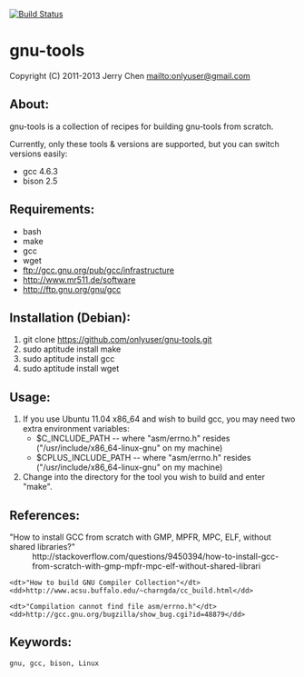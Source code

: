 [![Build Status](https://secure.travis-ci.org/onlyuser/gnu-tools.png)](http://travis-ci.org/onlyuser/gnu-tools)

gnu-tools
=========

Copyright (C) 2011-2013 Jerry Chen <mailto:onlyuser@gmail.com>

About:
------

gnu-tools is a collection of recipes for building gnu-tools from scratch.

Currently, only these tools & versions are supported, but you can switch versions easily:

* gcc 4.6.3
* bison 2.5

Requirements:
-------------

* bash
* make
* gcc
* wget
* ftp://gcc.gnu.org/pub/gcc/infrastructure
* http://www.mr511.de/software
* http://ftp.gnu.org/gnu/gcc

Installation (Debian):
----------------------

1. git clone https://github.com/onlyuser/gnu-tools.git
2. sudo aptitude install make
3. sudo aptitude install gcc
4. sudo aptitude install wget

Usage:
------

1. If you use Ubuntu 11.04 x86_64 and wish to build gcc, you may need two extra environment variables:
    * $C_INCLUDE_PATH -- where "asm/errno.h" resides ("/usr/include/x86_64-linux-gnu" on my machine)
    * $CPLUS_INCLUDE_PATH -- where "asm/errno.h" resides ("/usr/include/x86_64-linux-gnu" on my machine)
2. Change into the directory for the tool you wish to build and enter "make".

References:
-----------

<dl>
    <dt>"How to install GCC from scratch with GMP, MPFR, MPC, ELF, without shared libraries?"</dt>
    <dd>http://stackoverflow.com/questions/9450394/how-to-install-gcc-from-scratch-with-gmp-mpfr-mpc-elf-without-shared-librari</dd>

    <dt>"How to build GNU Compiler Collection"</dt>
    <dd>http://www.acsu.buffalo.edu/~charngda/cc_build.html</dd>

    <dt>"Compilation cannot find file asm/errno.h"</dt>
    <dd>http://gcc.gnu.org/bugzilla/show_bug.cgi?id=48879</dd>
</dl>

Keywords:
---------

    gnu, gcc, bison, Linux
